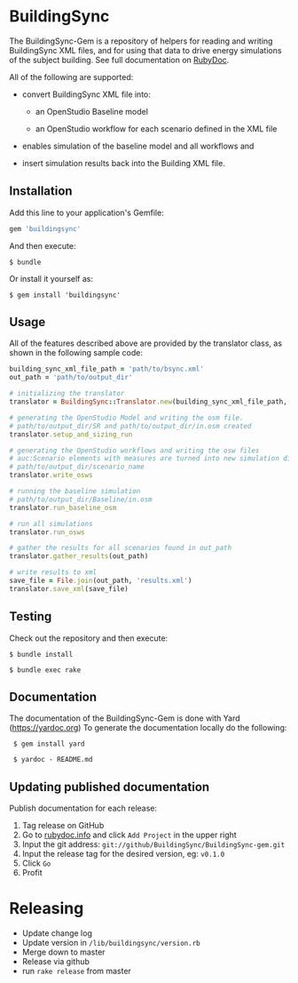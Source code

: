 # BuildingSync

The BuildingSync-Gem is a repository of helpers for reading and writing BuildingSync XML files, and for using that data to drive energy simulations of the subject building. See full documentation on [RubyDoc](https://www.rubydoc.info/github/BuildingSync/BuildingSync-gem).

All of the following are supported: 

* convert BuildingSync XML file into: 

    * an OpenStudio Baseline model 

    * an OpenStudio workflow for each scenario defined in the XML file 

* enables simulation of the baseline model and all workflows and 

* insert simulation results back into the Building XML file. 
## Installation

Add this line to your application's Gemfile:

```ruby
gem 'buildingsync'
```

And then execute:


    $ bundle

Or install it yourself as:

    $ gem install 'buildingsync'

## Usage

All of the features described above are provided by the translator class, as shown in the following sample code: 

```ruby
building_sync_xml_file_path = 'path/to/bsync.xml'
out_path = 'path/to/output_dir'

# initializing the translator 
translator = BuildingSync::Translator.new(building_sync_xml_file_path, out_path)

# generating the OpenStudio Model and writing the osm file.
# path/to/output_dir/SR and path/to/output_dir/in.osm created
translator.setup_and_sizing_run

# generating the OpenStudio workflows and writing the osw files
# auc:Scenario elements with measures are turned into new simulation dirs
# path/to/output_dir/scenario_name
translator.write_osws

# running the baseline simulation
# path/to/output_dir/Baseline/in.osm 
translator.run_baseline_osm

# run all simulations
translator.run_osws

# gather the results for all scenarios found in out_path
translator.gather_results(out_path)

# write results to xml
save_file = File.join(out_path, 'results.xml')
translator.save_xml(save_file)
```
## Testing

Check out the repository and then execute:

    $ bundle install
 
    $ bundle exec rake
    
## Documentation

The documentation of the BuildingSync-Gem is done with Yard (https://yardoc.org)
To generate the documentation locally do the following:

     $ gem install yard
     
     $ yardoc - README.md 
     
## Updating published documentation
Publish documentation for each release:

1. Tag release on GitHub
1. Go to [rubydoc.info](https://www.rubydoc.info) and click `Add Project` in the upper right
1. Input the git address: `git://github/BuildingSync/BuildingSync-gem.git`
1. Input the release tag for the desired version, eg: `v0.1.0`
1. Click `Go`
1. Profit
    
# Releasing

* Update change log
* Update version in `/lib/buildingsync/version.rb`
* Merge down to master
* Release via github
* run `rake release` from master
